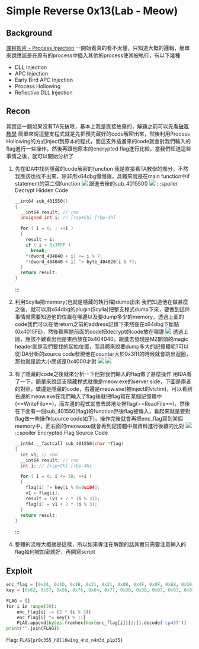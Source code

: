 # Simple Reverse 0x13(Lab - Meow)
## Background
[課程影片 - Process Injection](https://www.youtube.com/live/4-hgyiCV3ZA?feature=share&t=7028)
一開始看真的看不太懂，只知道大概的邏輯，簡單來說應該是在原有的process中插入其他的process使其被執行，有以下幾種
* DLL Injection
* APC Injection
* Early Bird APC Injection
* Process Hollowing
* Reflective DLL Injection


## Recon
其實這一題如果沒有TA先破哏，基本上我是直接放棄的，解題之前可以先看[破哏教學](https://www.youtube.com/live/4-hgyiCV3ZA?feature=share&t=10348)
簡單來說這整支程式就是先把預先藏好的code解密出來，然後利用Process Hollowing的方式inject到原本的程式，而這支外插進來的code就會對我們輸入的flag進行一些操作，然後再跟他原本的encrypted flag進行比較。當我們知道這些事情之後，就可以開始分析了

1. 先在IDA中找到隱藏的code解密的function
我是直接看TA教學的部分，不然我應該也找不出來，除非用x64dbg慢慢跟，具體來說是在main function中if statement的第二個function
![](https://hackmd.io/_uploads/S1DtpV-K3.png)
跟進去後的sub_401550()
![](https://hackmd.io/_uploads/Sy3R6Vbth.png)
    :::spoiler Decrypt Hidden Code
    ```cpp
    __int64 sub_401550()
    {
      __int64 result; // rax
      unsigned int i; // [rsp+Ch] [rbp-4h]

      for ( i = 0; ; ++i )
      {
        result = i;
        if ( i > 0x3FFF )
          break;
        *(dword_404040 + i) += i % 7;
        *(dword_404040 + i) ^= byte_404020[i & 7];
      }
      return result;
    }
    ```
    :::
2. 利用Scylla把memory(也就是隱藏的執行檔)dump出來
我們知道他在做甚麼之後，就可以用x64dbg的plugin(Scylla)把整支程式dump下來，要做到這件事情就需要知道他的位置在哪邊以及要dump多少的memory。透過上面的code我們可以在他return之前的address記錄下來然後在x64dbg下斷點(0x4015FE)，然後觀察她前面的code把decrypt的code放在哪邊
    ![](https://hackmd.io/_uploads/H1dGJBZth.png)
    透過上圖，應該不難看出他是東西放在0x404040，跟進去發現是MZ開頭的magic header就是我們要找的起始位置，而具體來說要dump多大的記憶體呢?可以從IDA分析的source code發現他在counter大於0x3fff的時候就會跳出迴圈，那也就是說大小應該是0x4000才對
    ![](https://hackmd.io/_uploads/BJEIyS-Kh.png)
    ![](https://hackmd.io/_uploads/ByoTyrWt3.png)

3. 有了隱藏的code之後就來分析一下他對我們輸入的flag做了甚麼操作
用IDA看了一下，簡單來說這支隱藏程式就像是meow.exe的server side，下圖是兩者的對照，做邊是隱藏的code，右邊是meow.exe(被inject的victim)，可以看到右邊的meow.exe在我們輸入了flag後就把flag寫在某個記憶體中(==WriteFile==)，而左邊的程式就會去該地址撈flag(==ReadFile==)，然後在下面有一個sub_401550(flag)的function然後flag被傳入，看起來就是要對flag做一些操作(source code如下)，操作完後就會再把enc_flag寫到某個memory中，而右面的meow.exe就會再到記憶體中撈資料進行後續的比對
    ![](https://hackmd.io/_uploads/HJ4ClHbth.png)
    :::spoiler Encrypted Flag Source Code
    ```cpp
    __int64 __fastcall sub_401550(char *flag)
    {
      int v1; // r8d
      __int64 result; // rax
      int i; // [rsp+Ch] [rbp-4h]

      for ( i = 0; i <= 38; ++i )
      {
        flag[i] ^= key[i % 0xBui64];
        v1 = flag[i];
        result = (v1 + 2 * (i % 3));
        flag[i] = v1 + 2 * (i % 3);
      }
      return result;
    }
    ```
    :::
4. 整體的流程大概就是這樣，所以如果專注在解題的話其實只需要注意輸入的flag如何被加密就好，再開寫script
## Exploit
```python
enc_flag = [0x24, 0x1D, 0x1B, 0x31, 0x21, 0x0B, 0x4F, 0x0F, 0xE8, 0x50, 0x37, 0x5B, 0x08, 0x40, 0x4A, 0x08, 0x1D, 0x11, 0x4A, 0xB8, 0x11, 0x67, 0x3F, 0x67, 0x38, 0x14, 0x3F, 0x19, 0x0B, 0x54, 0xB4, 0x09, 0x63, 0x12, 0x68, 0x2A, 0x45, 0x53, 0x0E]
key = [0x62, 0x57, 0x56, 0x76, 0x64, 0x77, 0x3D, 0x3D, 0x87, 0x63, 0x0]

FLAG = []
for i in range(39):
    enc_flag[i] -= (2 * (i % 3))
    enc_flag[i] ^= key[i % 11]
    FLAG.append(bytes.fromhex(hex(enc_flag[i])[2:]).decode('cp437'))
print("".join(FLAG))
```

Flag: `FLAG{pr0c355_h0ll0w1ng_4nd_n4m3d_p1p35}`